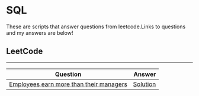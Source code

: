 # SQL
These are scripts that answer questions from leetcode.Links to questions and my answers are below!

## LeetCode 
-----------

| Question                | Answer                 |
|-------------------------|------------------------:|
| <a href="https://leetcode.com/problems/employees-earning-more-than-their-managers/description/">Employees earn more than their managers</a> | <a href="https://github.com/Sahith21/SQL/blob/main/ConsecutiveNumbers.sql">Solution</a> |
